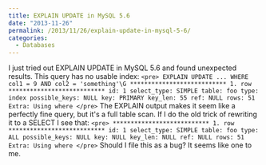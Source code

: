 ```yaml
---
title: EXPLAIN UPDATE in MySQL 5.6
date: "2013-11-26"
permalink: /2013/11/26/explain-update-in-mysql-5-6/
categories:
  - Databases
---
```

I just tried out EXPLAIN UPDATE in MySQL 5.6 and found unexpected results. This query has no usable index: `<pre>
EXPLAIN UPDATE ... WHERE col1 = 9 AND col2 = 'something'\G
*************************** 1. row ***************************
           id: 1
  select_type: SIMPLE
        table: foo
         type: index
possible_keys: NULL
          key: PRIMARY
      key_len: 55
          ref: NULL
         rows: 51
        Extra: Using where
</pre>` 
The EXPLAIN output makes it seem like a perfectly fine query, but it's a full table scan. If I do the old trick of rewriting it to a SELECT I see that: `<pre>
*************************** 1. row ***************************
           id: 1
  select_type: SIMPLE
        table: foo
         type: ALL
possible_keys: NULL
          key: NULL
      key_len: NULL
          ref: NULL
         rows: 51
        Extra: Using where
</pre>` 
Should I file this as a bug? It seems like one to me.

